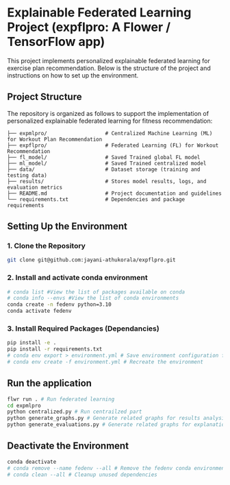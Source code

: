 # Explainable Federated Learning Project (expflpro: A Flower / TensorFlow app)

This project implements personalized explainable federated learning for exercise plan recommendation. Below is the structure of the project and instructions on how to set up the environment.

## Project Structure

The repository is organized as follows to support the implementation of personalized explainable federated learning for fitness recommendation:

```
├── expmlpro/                   # Centralized Machine Learning (ML) for Workout Plan Recommendation
├── expflpro/                   # Federated Learning (FL) for Workout Recommendation
├── fl_model/                   # Saved Trained global FL model
├── ml_model/                   # Saved Trained centralized model
├── data/                       # Dataset storage (training and testing data)
├── results/                    # Stores model results, logs, and evaluation metrics
├── README.md                   # Project documentation and guidelines
└── requirements.txt            # Dependencies and package requirements
```

## Setting Up the Environment

### 1. Clone the Repository

```sh
git clone git@github.com:jayani-athukorala/expflpro.git
```
### 2. Install and activate conda environment
```sh
# conda list #View the list of packages available on conda
# conda info --envs #View the list of conda environments
conda create -n fedenv python=3.10
conda activate fedenv

```
### 3. Install Required Packages (Dependancies)

```sh
pip install -e .
pip install -r requirements.txt
# conda env export > environment.yml # Save environment configuration for reproducibility
# conda env create -f environment.yml # Recreate the environment
```

## Run the application

```sh
flwr run . # Run federated learning
cd expmlpro
python centralized.py # Run centrailzed part
python generate_graphs.py # Generate related graphs for results analysis
python generate_evaluations.py # Generate related graphs for explanation evaluations
```


## Deactivate the Environment

```sh
conda deactivate
# conda remove --name fedenv --all # Remove the fedenv conda environment
# conda clean --all # Cleanup unused dependencies
```
